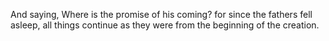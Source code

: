 And saying, Where is the promise of his coming? for since the fathers fell asleep, all things continue as they were from the beginning of the creation.
